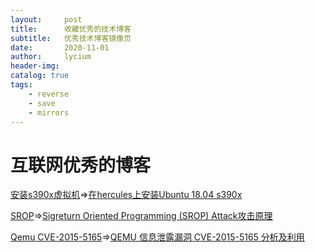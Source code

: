 ```yaml
---
layout:     post
title:      收藏优秀的技术博客
subtitle:   优秀技术博客镜像页
date:       2020-11-01
author:     lycium
header-img: 
catalog: true
tags:
    - reverse
    - save
    - mirrors
---
```



# 互联网优秀的博客

[安装s390x虚拟机](https://0xcc.me/saved_pages/install_s390x_ubuntu_1804_with_hercules.mhtml)=>[在hercules上安装Ubuntu 18.04 s390x](https://gange666.github.io/2019/09/09/installing-Ubuntu-18-04-s390-in-hercules/)

[SROP](https://0xcc.me/saved_pages/Sigreturn%20Oriented%20Programming%20(SROP)%20Attack攻击原理.mhtml)=>[Sigreturn Oriented Programming (SROP) Attack攻击原理](https://www.freebuf.com/articles/network/87447.html)

[Qemu CVE-2015-5165](https://0xcc.me/saved_pages/QEMU%20信息泄露漏洞%20CVE-2015-5165%20分析及利用%20_%20程序人生.mhtml)=>[QEMU 信息泄露漏洞 CVE-2015-5165 分析及利用](https://programlife.net/2020/06/30/cve-2015-5165-qemu-rtl8139-vulnerability-analysis)